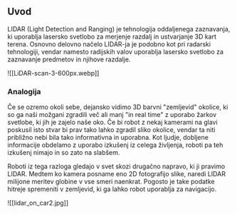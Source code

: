 ## Uvod

LIDAR (Light Detection and Ranging) je tehnologija oddaljenega zaznavanja, ki uporablja lasersko svetlobo za merjenje razdalj in ustvarjanje 3D kart terena. Osnovno delovno načelo LIDAR-ja je podobno kot pri radarski tehnologiji, vendar namesto radijskih valov uporablja lasersko svetlobo za zaznavanje predmetov in njihove razdalje.

![[LiDAR-scan-3-600px.webp]]

### Analogija

Če se ozremo okoli sebe, dejansko vidimo 3D barvni "zemljevid" okolice, ki so ga naši možgani zgradili več ali manj "in real time" z uporabo žarkov svetlobe, ki jih je zajelo naše oko. 
Če bi robot z nekaj kamerami na glavi poskusil isto stvar bi prav tako lahko zgradil sliko okolice, vendar ta niti približno nebi bila tako informativna in uporabna. Kot ljudje, dobljene informacije obdelamo z uporabo izkušenj iz celega življenja, roboti pa teh izkušenj nimajo in so zato na slabšem.

Roboti iz tega razloga gledajo v svet skozi drugačno napravo, ki ji pravimo LIDAR. Medtem ko kamera posname eno 2D fotografijo slike, naredi LIDAR milijone meritev globine v vse smeri naenkrat. Pogosto je take podatke hitreje spremeniti v zemljevid, ki ga lahko robot uporablja za navigacijo.

![[lidar_on_car2.jpg]]


